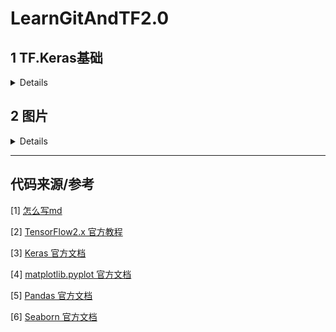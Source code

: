 # LearnGitAndTF2.0
## 1 TF.Keras基础
<details>
  
### 1.1 [MNIST_NN](https://github.com/KPollux/LearnGitAndTF2.0/blob/master/MNIST_NN.py)
手写数字识别，使用keras.models.Sequential()构建模型
### 1.2 [FashionMNIST_NN](https://github.com/KPollux/LearnGitAndTF2.0/blob/master/FashionMNIST_NN.py)
服装识别，使用keras.Sequential()构建模型，并对最终预测结果进行了可视化
### 1.3 [TFHub与文本分类](https://github.com/KPollux/LearnGitAndTF2.0/blob/master/TFHub_TextClassification.py)
使用TFHub下载预训练模型实现迁移学习，并使用NN进行简单的褒贬文本分类

(working...)
### 1.4 [BasicRegression 基础回归](https://github.com/KPollux/LearnGitAndTF2.0/blob/master/BasicRegression.py)
使用`keras.utils.get_file`从 [UCI机器学习库](https://archive.ics.uci.edu/ml/index.php) 中获取auto-mpg汽车性能数据集并使用NN进行简单的线性回归

数据进行了清理、拆分、统计、特征标签分离、归一化等操作，并使用seaborn绘图库绘制联合分布图

定义模型构建函数，统计了均方误差MSE与平均绝对误差MAE，进行了小批量训练

均方误差(MSE)是回归问题中常见的**损失函数**，平均绝对误差(MAE)是回归问题中常用的**评估指标**

在完整训练中，使用callbacks回调自定义函数显示训练进度，并使用history记录训练过程数据，如loss、mae、mse等并将训练过程数据可视化

检视训练过程，发现验证集误差在一定epoch后不降反升，使用early_stop回调函数来提前终止训练过程以达到较好效果（防止过拟合）

最后对测试集的数据进行预测，并可视化以查看拟合曲线与误差分布。
</details>

## 2 图片
<details>

### 2.1 [Image_CNN 图片的加载与预处理](https://github.com/KPollux/LearnGitAndTF2.0/blob/master/Image_CNN.py)
#### 2.1.1 图片的加载与预处理
1. 使用`keras.utils.get_file()`下载花卉图片数据
2. 对图片数据进行一系列文件操作，包括解压--读入--显示
3. 根据文件夹确定标签--分配索引
4. 使用`tf.data.Dataset.from_tensor_slices()`对路径进行切片，得到路径字符串数据集
5. 再使用`.map()`根据路径映射图片，同时进行预处理
6. 使用相同切片方法得到标签数据集
7. 该方法的得到的预处理后的图片与标签数据集具有相同的顺序，故使用`tf.data.Dataset.zip()`打包(亦可在切片时直接打包，再预处理图片)
#### 2.1.2 将数据处理为batch，方便训练时取用
1. `.shuffle(buffer_size)`打乱数据，buffer_size缓冲区大小，保证数据被充分打乱（buffer_size=image_count）
2. `.repeat()`使数据不断重复
3. `.batch(BATCH_SIZE)`设置每个batch读取的数据量
4. `.prefetch(buffer_size)`模型训练过程中，从后台预先取出部分数据降低读盘等待（buffer_size=AUTOTUNE）
5. 可选`.apply(tf.data.experimental.shuffle_and_repeat(buffer_size=image_count))`以融合第1、2步，以降低延迟（延迟主要由缓冲区填充造成）
#### 2.1.3 模型编辑与训练
1. `tf.keras.applications`下载模型用于迁移学习（路径为./home/.keras/models）
2. `.trainable`设置迁移网络的参数是否可训练
3. `help(keras_applications.mobilenet_v2.preprocess_input)`可查看该模型输入与输出的数据格式
4. 取出一个batch的图片，传递给模型，查看结果是否符合预期
```
image_batch, label_batch = next(iter(ds))
feature_map_batch = mobile_net(image_batch)
print(feature_map_batch.shape)
```
5. `tf.keras.Sequential`构建迁移学习模型--试验模型--编译模型--训练模型
#### 2.1.4 使用缓存提升数据集的磁盘读取性能
1. 量化性能（将2个epoch量的数据集读入内存）
2. 在`.shuffle()`之前，使用`.cache()`对数据进行缓存，内存足够时尤为有效
3. 内存不足时，将缓存生成缓存文件`.cache(filename='./cache.tf-data')`，再次启动数据集时速度见显著提升
4. 与远程服务器传输数据集时，可采用TFRecord()将数据打包（working...）

注：
- iteration：1次迭代，每次迭代更新1次网络参数（training step）
- batch_size：每次迭代所使用的的样本量
- epoch：1个epoch即遍历1次整个样本
</details>

------------------------------------------------------------------------------------------
## 代码来源/参考
[1] [怎么写md](https://www.jianshu.com/p/f378e3f2e7e1)

[2] [TensorFlow2.x 官方教程](https://tensorflow.google.cn/tutorials/)

[3] [Keras 官方文档](https://keras.io/zh/)

[4] [matplotlib.pyplot 官方文档](https://matplotlib.org/index.html)

[5] [Pandas 官方文档](https://pandas.pydata.org/pandas-docs/stable/reference/index.html)

[6] [Seaborn 官方文档](http://seaborn.pydata.org/tutorial.html)
